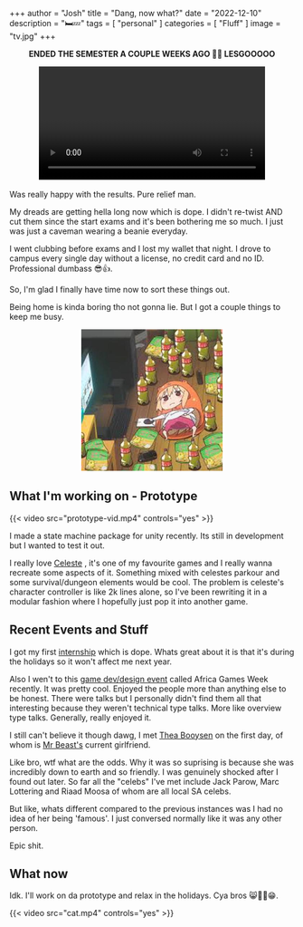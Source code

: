 +++
author = "Josh"
title = "Dang, now what?"
date = "2022-12-10"
description = "🛏💤"
tags = [
    "personal"
]
categories = [
    "Fluff"
]
image = "tv.jpg"
+++
<!--more-->

<p align="center"><b>ENDED THE SEMESTER A COUPLE WEEKS AGO 🥳🎉 LESGOOOOO</b></p>

<p align="center">
 <video width="400"  controls>
  <source src="friday-night.mp4" type="video/mp4">
Your browser does not support the video tag.
</video> 
</p>

Was really happy with the results. Pure relief man. 

My dreads are getting hella long now which is dope. I didn't re-twist AND cut them since the start exams and it's been bothering me so much. I just was just a caveman wearing a beanie everyday. 

I went clubbing before exams and I lost my wallet that night. I drove to campus every single day without a license, no credit card and no ID. Professional dumbass 😎👍.

So, I'm glad I finally have time now to sort these things out.

Being home is kinda boring tho not gonna lie. But I got a couple things to keep me busy.

<p align="center">
  <img src="tv.jpg" alt="" width="250"/>
</p>

## What I'm working on - Prototype

{{< video src="prototype-vid.mp4" controls="yes" >}}


I made a state machine package for unity recently. Its still in development but I wanted to test it out. 

I really love [Celeste](https://en.wikipedia.org/wiki/Celeste_(video_game)) , it's one of my favourite games and I really wanna recreate some aspects of it. Something mixed with celestes parkour and some survival/dungeon elements would be cool. The problem is celeste's character controller is like 2k lines alone, so I've been rewriting it in a modular fashion where I hopefully just pop it into another game.

## Recent Events and Stuff

I got my first [internship](https://www.toxyngames.com/) which is dope. 
Whats great about it is that it's during the holidays so it won't affect me next year.

Also I wen't to this [game dev/design event](http://gamesweek.africa/) called Africa Games Week recently. 
It was pretty cool. Enjoyed the people more than anything else to be honest. There were talks but I personally didn't find them all that interesting because they weren't technical type talks. More like overview type talks. 
Generally, really enjoyed it.

I still can't believe it though dawg, I met [Thea Booysen](https://www.instagram.com/thea_booysen/?hl=en) on the first day, of whom is [Mr Beast's](https://en.wikipedia.org/wiki/MrBeast) current girlfriend. 

Like bro, wtf what are the odds. Why it was so suprising is because she was incredibly down to earth and so friendly. I was genuinely shocked after I found out later. So far all the "celebs" I've met include Jack Parow, Marc Lottering and Riaad Moosa of whom are all local SA celebs.

But like, whats different compared to the previous instances was I had no idea of her being 'famous'. I just conversed normally like it was any other person.

Epic shit.

## What now

Idk. I'll work on da prototype and relax in the holidays.
Cya bros 😸🤜🤛😁.

{{< video src="cat.mp4" controls="yes" >}}